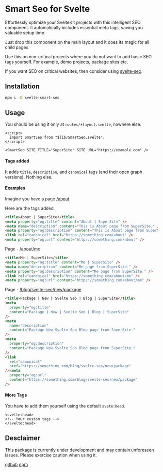 # Smart Seo for Svelte

Effortlessly optimize your SvelteKit projects with this intelligent SEO component. It automatically includes essential meta tags, saving you valuable setup time.

Just drop this component on the main layout and it does its magic for all child pages.

Use this on non-critical projects where you do not want to add basic SEO tags yourself. For example, demo projects, package sites etc.

If you want SEO on critical websites, then consider using [svelte-seo](https://github.com/artiebits/svelte-seo).

## Installation

```bash
npm i -D svelte-smart-seo
```

## Usage

You should be using it only at `routes/+layout.svelte`, nowhere else.

```svelte
<script>
  import SmartSeo from "$lib/SmartSeo.svelte";
</script>

<SmartSeo SITE_TITLE="SuperSite" SITE_URL="https://example.com" />
```

#### Tags added

It adds `title`, `description`, and `canonical` tags (and their open graph versions). Nothing else.

#### Examples

Imagine you have a page [/about](/about)

Here are the tags added.

```html
<title>About | SuperSite</title>
<meta property="og:title" content="About | SuperSite" />
<meta name="description" content="This is About page from SuperSite." />
<meta property="og:description" content="This is About page from SuperSite." />
<link rel="canonical" href="https://something.com/about" />
<meta property="og:url" content="https://something.com/about" />
```

Page - [/about/me](/about/me)

```html
<title>Me | SuperSite</title>
<meta property="og:title" content="Me | SuperSite" />
<meta name="description" content="Me page from SuperSite." />
<meta property="og:description" content="Me page from SuperSite." />
<link rel="canonical" href="https://something.com/about/me" />
<meta property="og:url" content="https://something.com/about/me" />
```

Page - [/blog/svelte-seo/new/package](/blog/svelte-seo/new/package)

```html
<title>Package | New | Svelte Seo | Blog | SuperSite</title>
<meta
  property="og:title"
  content="Package | New | Svelte Seo | Blog | SuperSite"
/>
<meta
  name="description"
  content="Package New Svelte Seo Blog page from SuperSite."
/>
<meta
  property="og:description"
  content="Package New Svelte Seo Blog page from SuperSite."
/>
<link
  rel="canonical"
  href="https://something.com/blog/svelte-seo/new/package"
/><meta
  property="og:url"
  content="https://something.com/blog/svelte-seo/new/package"
/>
```

#### More Tags

You have to add them yourself using the default `svete:head`.

```svelte
<svelte:head>
<!-- Your custom tags -->
</svelte:head>
```

## Desclaimer

This package is currently under development and may contain unforeseen issues. Please exercise caution when using it.

[github](https://github.com/sharu725/smart-seo) [npm](https://www.npmjs.com/package/svelte-smart-seo)
